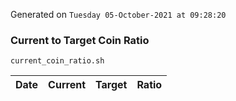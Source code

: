 Generated on `Tuesday 05-October-2021 at 09:28:20`

### Current to Target Coin Ratio
`current_coin_ratio.sh`

Date|Current|Target|Ratio
---|---|---|---

